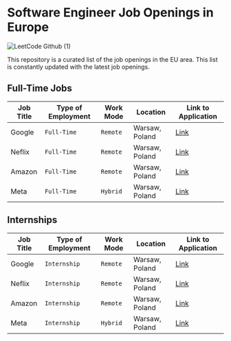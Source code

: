 # Software Engineer Job Openings in Europe

![LeetCode Github (1)](https://github.com/izzatkarimov/EU-Swe-Jobs/assets/108251704/0db6fd40-20d3-4a4f-9c17-2306dd33ae16)

This repository is a curated list of the job openings in the EU area. This list is constantly updated with the latest job openings.

## Full-Time Jobs

<div align="left">

| Job Title | Type of Employment | Work Mode | Location | Link to Application |
| --- | --- | --- | --- | --- |
| Google | `Full-Time`| `Remote`| Warsaw, Poland | [Link](#) |
| Neflix | `Full-Time` | `Remote`| Warsaw, Poland | [Link](#) |
| Amazon | `Full-Time` | `Remote`| Warsaw, Poland | [Link](#) |
| Meta| `Full-Time` | `Hybrid` | Warsaw, Poland | [Link](#) |

</div>

## Internships

<div align="left">

| Job Title | Type of Employment | Work Mode | Location | Link to Application |
| --- | --- | --- | --- | --- |
| Google | `Internship`| `Remote`| Warsaw, Poland | [Link](#) |
| Neflix | `Internship` | `Remote`| Warsaw, Poland | [Link](#) |
| Amazon | `Internship` | `Remote`| Warsaw, Poland | [Link](#) |
| Meta| `Internship` | `Hybrid` | Warsaw, Poland | [Link](#) |

</div>
